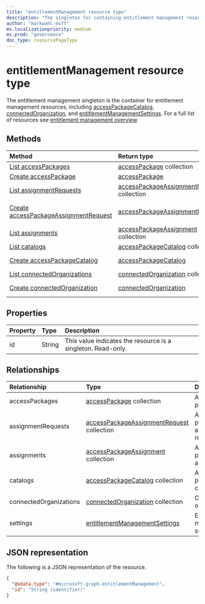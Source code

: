 ```yaml
---
title: "entitlementManagement resource type"
description: "The singleton for containing entitlement management resources."
author: "markwahl-msft"
ms.localizationpriority: medium
ms.prod: "governance"
doc_type: resourcePageType
---
```

# entitlementManagement resource type

The entitlement management singleton is the container for entitlement management resources, including [accessPackageCatalog](accesspackagecatalog.md), [connectedOrganization](connectedorganization.md), and [entitlementManagementSettings](entitlementmanagementsettings.md).  For a full list of resources see [entitlement management overview](entitlementmanagement-root.md).

## Methods
|Method|Return type|Description|
|:---|:---|:---|
|[List accessPackages](../api/entitlementmanagement-list-accesspackages.md)|[accessPackage](../resources/accesspackage.md) collection|List the access packages.|
|[Create accessPackage](../api/entitlementmanagement-post-accesspackages.md)|[accessPackage](../resources/accesspackage.md)|Create a new access package.|
|[List assignmentRequests](../api/entitlementmanagement-list-assignmentrequests.md)|[accessPackageAssignmentRequest](../resources/accesspackageassignmentrequest.md) collection|List the access package assignment requests.|
|[Create accessPackageAssignmentRequest](../api/entitlementmanagement-post-assignmentrequests.md)|[accessPackageAssignmentRequest](../resources/accesspackageassignmentrequest.md)|Create a new accessPackageAssignmentRequest object.|
|[List assignments](../api/entitlementmanagement-list-assignments.md)|[accessPackageAssignment](../resources/accesspackageassignment.md) collection|List the access package assignments.|
|[List catalogs](../api/entitlementmanagement-list-catalogs.md)|[accessPackageCatalog](../resources/accesspackagecatalog.md) collection|List the access package catalogs.|
|[Create accessPackageCatalog](../api/entitlementmanagement-post-catalogs.md)|[accessPackageCatalog](../resources/accesspackagecatalog.md)|Create a new accessPackageCatalog object.|
|[List connectedOrganizations](../api/entitlementmanagement-list-connectedorganizations.md)|[connectedOrganization](../resources/connectedorganization.md) collection|List the connected organizations.|
|[Create connectedOrganization](../api/entitlementmanagement-post-connectedorganizations.md)|[connectedOrganization](../resources/connectedorganization.md)|Create a new connectedOrganization object.|

## Properties
|Property|Type|Description|
|:---|:---|:---|
|id|String|This value indicates the resource is a singleton. Read-only.|

## Relationships
|Relationship|Type|Description|
|:---|:---|:---|
|accessPackages|[accessPackage](../resources/accesspackage.md) collection|Access packages.|
|assignmentRequests|[accessPackageAssignmentRequest](../resources/accesspackageassignmentrequest.md) collection|Access package assignment requests.|
|assignments|[accessPackageAssignment](../resources/accesspackageassignment.md) collection|Access package assignments.|
|catalogs|[accessPackageCatalog](../resources/accesspackagecatalog.md) collection|Access package catalogs.|
|connectedOrganizations|[connectedOrganization](../resources/connectedorganization.md) collection|Connected organizations.|
|settings|[entitlementManagementSettings](../resources/entitlementmanagementsettings.md)|Entitlement management settings.|

## JSON representation
The following is a JSON representation of the resource.
<!-- {
  "blockType": "resource",
  "keyProperty": "id",
  "@odata.type": "microsoft.graph.entitlementManagement",
  "openType": false
}
-->
``` json
{
  "@odata.type": "#microsoft.graph.entitlementManagement",
  "id": "String (identifier)"
}
```


